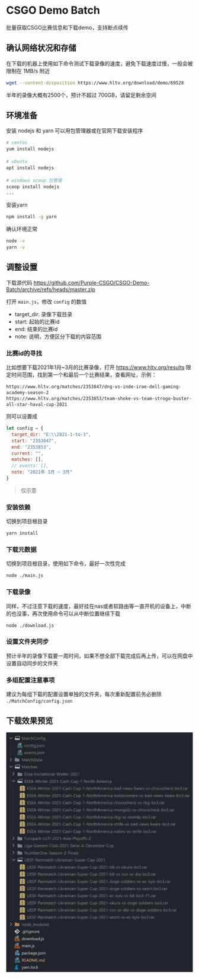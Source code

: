 # CSGO Demo Batch

批量获取CSGO比赛信息和下载demo，支持断点续传

## 确认网络状况和存储

在下载的机器上使用如下命令测试下载录像的速度，避免下载速度过慢，一般会被限制在 1MB/s 附近

```bash
wget --content-disposition https://www.hltv.org/download/demo/69528
```

半年的录像大概有2500个，预计不超过 700GB，请留足剩余空间

## 环境准备

安装 nodejs 和 yarn 可以用包管理器或在官网下载安装程序

```bash
# centos
yum install nodejs

# ubuntu
apt install nodejs

# windows scoop 包管理
scoop install nodejs
...
```

安装yarn

```bash
npm install -g yarn
```

确认环境正常

```bash
node -v
yarn -v
```

## 调整设置

下载源代码 https://github.com/Purple-CSGO/CSGO-Demo-Batch/archive/refs/heads/master.zip

打开 `main.js`，修改 `config` 的数值

- target_dir: 录像下载目录
- start: 起始的比赛id
- end: 结束的比赛id
- note: 说明，方便区分下载的内容范围

### 比赛id的寻找

比如想要下载2021年1月~3月的比赛录像，打开 https://www.hltv.org/results 限定时间范围，找到第一个和最后一个比赛结果，查看网址，示例：

```
https://www.hltv.org/matches/2353847/dng-vs-inde-irae-dell-gaming-academy-season-2
https://www.hltv.org/matches/2353853/team-shoke-vs-team-strogo-buster-all-star-haval-cup-2021
```

则可以设置成

```javascript
let config = {
  target_dir: "E:\\2021-1-to-3",
  start: "2353847",
  end: "2353853",
  current: "",
  matches: [],
  // events: [],
  note: "2021年 1月 ~ 3月"
}

```

> 仅示意

### 安装依赖

切换到项目根目录

```bash
yarn install
```

### 下载元数据

切换到项目根目录，使用如下命令，最好一次性完成

```bash
node ./main.js
```

### 下载录像

同样，不过注意下载的速度，最好挂在nas或者软路由等一直开机的设备上，中断的也没事，再次使用命令可以从中断位置继续下载

```bash
node ./download.js
```

### 设置文件夹同步

预计半年的录像下载要一周时间，如果不想全部下载完成后再上传，可以在网盘中设置自动同步的文件夹

### 多组配置注意事项

建议为每组下载的配置设置单独的文件夹，每次重新配置前务必删除 `./MatchConfig/config.json`

## 下载效果预览

![预览效果](.\preview.png)
